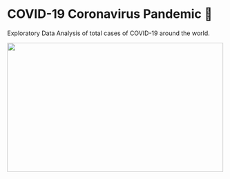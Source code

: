 <!DOCTYPE html>
<html>
<body>
    <h1>COVID-19 Coronavirus Pandemic 🦠</h1>
    <p>Exploratory Data Analysis of total cases of COVID-19 around the world.</p>
    <img src="/Pics/Treemap.png" width="500" height="300">
</body>
</html>

    


